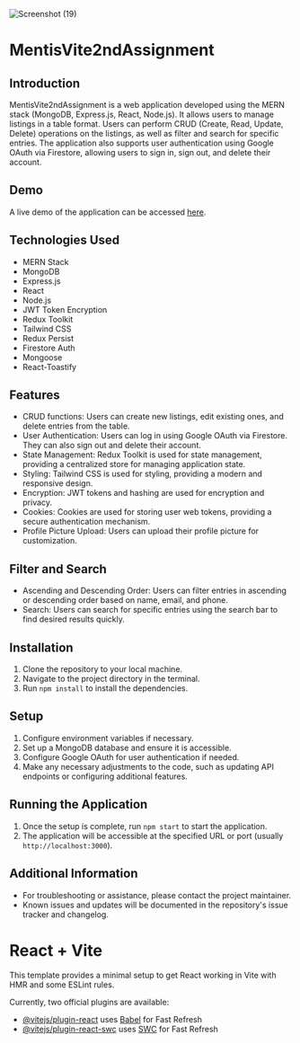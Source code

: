 ![Screenshot (19)](https://github.com/sourabhpunase/mentisvite2ndassigment/assets/141872187/35af6112-d5d3-4cf4-b16e-c0a98dca16ca)
# MentisVite2ndAssignment

## Introduction
MentisVite2ndAssignment is a web application developed using the MERN stack (MongoDB, Express.js, React, Node.js). It allows users to manage listings in a table format. Users can perform CRUD (Create, Read, Update, Delete) operations on the listings, as well as filter and search for specific entries. The application also supports user authentication using Google OAuth via Firestore, allowing users to sign in, sign out, and delete their account.

## Demo
A live demo of the application can be accessed [here](https://mentisvite2ndassigment.onrender.com/).

## Technologies Used
- MERN Stack
- MongoDB
- Express.js
- React
- Node.js
- JWT Token Encryption
- Redux Toolkit
- Tailwind CSS
- Redux Persist
- Firestore Auth
- Mongoose
- React-Toastify

## Features
- CRUD functions: Users can create new listings, edit existing ones, and delete entries from the table.
- User Authentication: Users can log in using Google OAuth via Firestore. They can also sign out and delete their account.
- State Management: Redux Toolkit is used for state management, providing a centralized store for managing application state.
- Styling: Tailwind CSS is used for styling, providing a modern and responsive design.
- Encryption: JWT tokens and hashing are used for encryption and privacy.
- Cookies: Cookies are used for storing user web tokens, providing a secure authentication mechanism.
- Profile Picture Upload: Users can upload their profile picture for customization.

## Filter and Search
- Ascending and Descending Order: Users can filter entries in ascending or descending order based on name, email, and phone.
- Search: Users can search for specific entries using the search bar to find desired results quickly.

## Installation
1. Clone the repository to your local machine.
2. Navigate to the project directory in the terminal.
3. Run `npm install` to install the dependencies.

## Setup
1. Configure environment variables if necessary.
2. Set up a MongoDB database and ensure it is accessible.
3. Configure Google OAuth for user authentication if needed.
4. Make any necessary adjustments to the code, such as updating API endpoints or configuring additional features.

## Running the Application
1. Once the setup is complete, run `npm start` to start the application.
2. The application will be accessible at the specified URL or port (usually `http://localhost:3000`).

## Additional Information
- For troubleshooting or assistance, please contact the project maintainer.
- Known issues and updates will be documented in the repository's issue tracker and changelog.



# React + Vite

This template provides a minimal setup to get React working in Vite with HMR and some ESLint rules.

Currently, two official plugins are available:

- [@vitejs/plugin-react](https://github.com/vitejs/vite-plugin-react/blob/main/packages/plugin-react/README.md) uses [Babel](https://babeljs.io/) for Fast Refresh
- [@vitejs/plugin-react-swc](https://github.com/vitejs/vite-plugin-react-swc) uses [SWC](https://swc.rs/) for Fast Refresh
